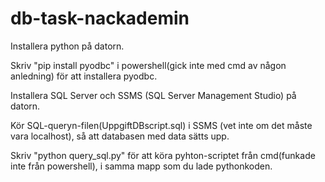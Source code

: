# db-task-nackademin

Installera python på datorn.

Skriv "pip install pyodbc" i powershell(gick inte med cmd av någon anledning) för att installera pyodbc.

Installera SQL Server och SSMS (SQL Server Management Studio) på datorn.

Kör SQL-queryn-filen(UppgiftDBscript.sql) i SSMS (vet inte om det måste vara localhost), så att databasen med data sätts upp.

Skriv "python query_sql.py" för att köra pyhton-scriptet från cmd(funkade inte från powershell), i samma mapp som du lade pythonkoden.
